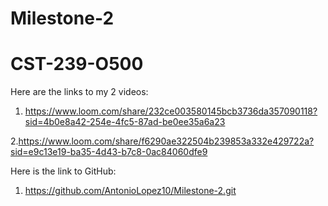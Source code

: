 # Milestone-2
# CST-239-O500
Here are the links to my 2 videos:
1. https://www.loom.com/share/232ce003580145bcb3736da357090118?sid=4b0e8a42-254e-4fc5-87ad-be0ee35a6a23

2.https://www.loom.com/share/f6290ae322504b239853a332e429722a?sid=e9c13e19-ba35-4d43-b7c8-0ac84060dfe9

Here is the link to GitHub:

1. https://github.com/AntonioLopez10/Milestone-2.git
